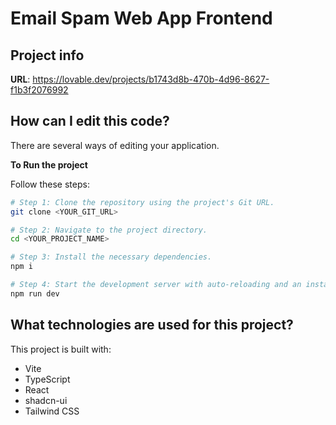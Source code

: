 # Email Spam Web App Frontend

## Project info

**URL**: https://lovable.dev/projects/b1743d8b-470b-4d96-8627-f1b3f2076992

## How can I edit this code?

There are several ways of editing your application.

**To Run the project**

Follow these steps:

```sh
# Step 1: Clone the repository using the project's Git URL.
git clone <YOUR_GIT_URL>

# Step 2: Navigate to the project directory.
cd <YOUR_PROJECT_NAME>

# Step 3: Install the necessary dependencies.
npm i

# Step 4: Start the development server with auto-reloading and an instant preview.
npm run dev
```

## What technologies are used for this project?

This project is built with:

- Vite
- TypeScript
- React
- shadcn-ui
- Tailwind CSS
